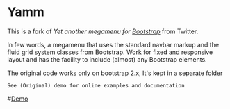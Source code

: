 # Yamm #


This is a fork of *Yet another megamenu for [Bootstrap](http://twitter.github.io/bootstrap/)* from Twitter.   
   
In few words, a megamenu that uses the standard navbar markup and the fluid grid system classes from Bootstrap. Work for fixed and responsive layout and has the facility to include (almost) any Bootstrap elements.


The original code works only on bootstrap 2.x, It's kept in a separate folder

`See (Original) demo for online examples and documentation`

#[Demo](http://geedmo.github.io/yamm)



